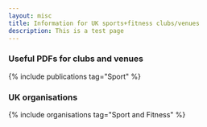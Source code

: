 ```yaml
---
layout: misc
title: Information for UK sports+fitness clubs/venues
description: This is a test page
---
```


### Useful PDFs for clubs and venues

{% include publications tag="Sport" %}

### UK organisations

{% include organisations tag="Sport and Fitness" %}
